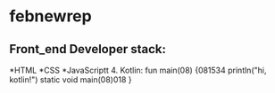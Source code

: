 # febnewrep
## Front_end Developer stack:
*HTML
﻿﻿*CSS
﻿﻿*JavaScriptt
4. Kotlin:
fun main(08) {081534
    println("hi, kotlin!")
    static void main(08)018
}
